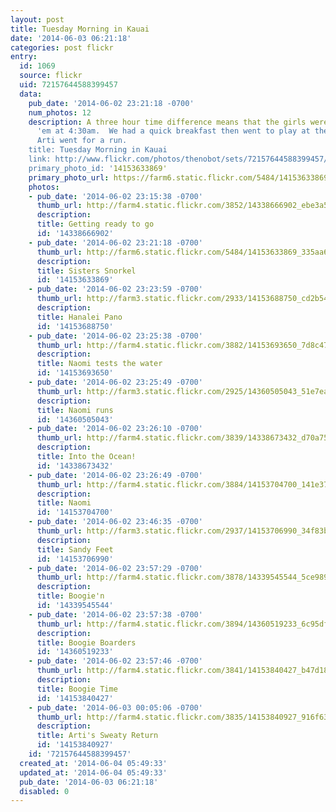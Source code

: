 ```yaml
---
layout: post
title: Tuesday Morning in Kauai
date: '2014-06-03 06:21:18'
categories: post flickr
entry:
  id: 1069
  source: flickr
  uid: 72157644588399457
  data:
    pub_date: '2014-06-02 23:21:18 -0700'
    num_photos: 12
    description: A three hour time difference means that the girls were up and at
      'em at 4:30am.  We had a quick breakfast then went to play at the beach, while
      Arti went for a run.
    title: Tuesday Morning in Kauai
    link: http://www.flickr.com/photos/thenobot/sets/72157644588399457/
    primary_photo_id: '14153633869'
    primary_photo_url: https://farm6.static.flickr.com/5484/14153633869_335aa6dacc_m.jpg
    photos:
    - pub_date: '2014-06-02 23:15:38 -0700'
      thumb_url: http://farm4.static.flickr.com/3852/14338666902_ebe3a5967c_s.jpg
      description: 
      title: Getting ready to go
      id: '14338666902'
    - pub_date: '2014-06-02 23:21:18 -0700'
      thumb_url: http://farm6.static.flickr.com/5484/14153633869_335aa6dacc_s.jpg
      description: 
      title: Sisters Snorkel
      id: '14153633869'
    - pub_date: '2014-06-02 23:23:59 -0700'
      thumb_url: http://farm3.static.flickr.com/2933/14153688750_cd2b542ece_s.jpg
      description: 
      title: Hanalei Pano
      id: '14153688750'
    - pub_date: '2014-06-02 23:25:38 -0700'
      thumb_url: http://farm4.static.flickr.com/3882/14153693650_7d8c472f05_s.jpg
      description: 
      title: Naomi tests the water
      id: '14153693650'
    - pub_date: '2014-06-02 23:25:49 -0700'
      thumb_url: http://farm3.static.flickr.com/2925/14360505043_51e7eac668_s.jpg
      description: 
      title: Naomi runs
      id: '14360505043'
    - pub_date: '2014-06-02 23:26:10 -0700'
      thumb_url: http://farm4.static.flickr.com/3839/14338673432_d70a758a7a_s.jpg
      description: 
      title: Into the Ocean!
      id: '14338673432'
    - pub_date: '2014-06-02 23:26:49 -0700'
      thumb_url: http://farm4.static.flickr.com/3884/14153704700_141e377a3f_s.jpg
      description: 
      title: Naomi
      id: '14153704700'
    - pub_date: '2014-06-02 23:46:35 -0700'
      thumb_url: http://farm3.static.flickr.com/2937/14153706990_34f83b2f0f_s.jpg
      description: 
      title: Sandy Feet
      id: '14153706990'
    - pub_date: '2014-06-02 23:57:29 -0700'
      thumb_url: http://farm4.static.flickr.com/3878/14339545544_5ce9895323_s.jpg
      description: 
      title: Boogie'n
      id: '14339545544'
    - pub_date: '2014-06-02 23:57:38 -0700'
      thumb_url: http://farm4.static.flickr.com/3894/14360519233_6c95dfc3e3_s.jpg
      description: 
      title: Boogie Boarders
      id: '14360519233'
    - pub_date: '2014-06-02 23:57:46 -0700'
      thumb_url: http://farm4.static.flickr.com/3841/14153840427_b47d1889a3_s.jpg
      description: 
      title: Boogie Time
      id: '14153840427'
    - pub_date: '2014-06-03 00:05:06 -0700'
      thumb_url: http://farm4.static.flickr.com/3835/14153840927_916f631b7f_s.jpg
      description: 
      title: Arti's Sweaty Return
      id: '14153840927'
    id: '72157644588399457'
  created_at: '2014-06-04 05:49:33'
  updated_at: '2014-06-04 05:49:33'
  pub_date: '2014-06-03 06:21:18'
  disabled: 0
---
```


